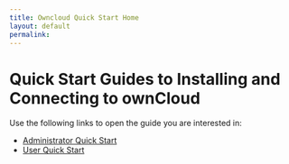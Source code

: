```yaml
---
title: Owncloud Quick Start Home
layout: default
permalink:
---
```


# Quick Start Guides to Installing and Connecting to ownCloud
Use the following links to open the guide you are interested in:

- [Administrator Quick Start](https://irinagallagher.github.io/admin/)
- [User Quick Start](https://irinagallagher.github.io/client/)
